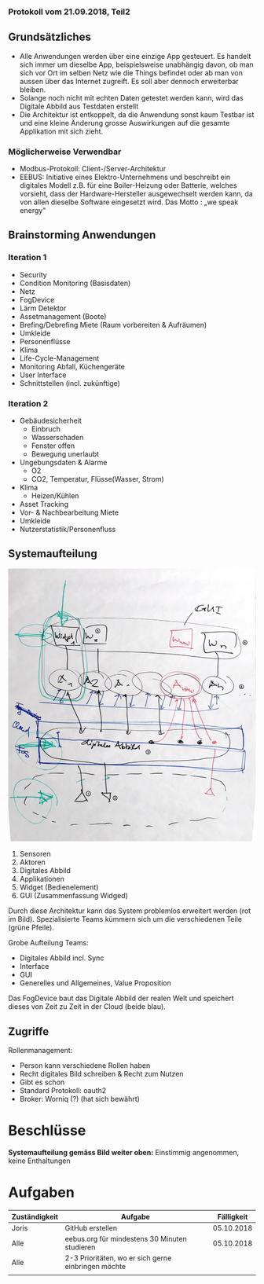 ### Protokoll vom 21.09.2018, Teil2

## Grundsätzliches

- Alle Anwendungen werden über eine einzige App gesteuert. Es handelt sich immer um dieselbe App, beispielsweise unabhängig davon, ob man sich vor Ort im selben Netz wie die Things befindet oder ab man von aussen über das Internet zugreift. Es soll aber dennoch erweiterbar bleiben.
- Solange noch nicht mit echten Daten getestet werden kann, wird das Digitale Abbild aus Testdaten erstellt
- Die Architektur ist entkoppelt, da die Anwendung sonst kaum Testbar ist und eine kleine Änderung grosse Auswirkungen auf die gesamte Applikation mit sich zieht.

### Möglicherweise  Verwendbar

- Modbus-Protokoll: Client-/Server-Architektur
- EEBUS: Initiative eines Elektro-Unternehmens und beschreibt ein digitales Modell z.B. für eine Boiler-Heizung oder Batterie, welches vorsieht, dass der Hardware-Hersteller ausgewechselt werden kann, da von allen dieselbe Software eingesetzt wird. Das Motto : „we speak energy&quot;

## Brainstorming Anwendungen

### Iteration 1

- Security
- Condition Monitoring (Basisdaten)
- Netz
- FogDevice
- Lärm Detektor
- Assetmanagement (Boote)
- Brefing/Debrefing Miete (Raum vorbereiten &amp; Aufräumen)
- Umkleide
- Personenflüsse
- Klima
- Life-Cycle-Management
- Monitoring Abfall, Küchengeräte
- User Interface
- Schnittstellen (incl. zukünftige)

### Iteration 2

- Gebäudesicherheit
  - Einbruch
  - Wasserschaden
  - Fenster offen
  - Bewegung unerlaubt
- Ungebungsdaten &amp; Alarme
  - O2
  - CO2, Temperatur, Flüsse(Wasser, Strom)
- Klima
  - Heizen/Kühlen
- Asset Tracking
- Vor- &amp; Nachbearbeitung Miete
- Umkleide
- Nutzerstatistik/Personenfluss

## Systemaufteilung

 ![Basic principle](/pictures/view1.jpg)
1. Sensoren
2. Aktoren
3. Digitales Abbild
4. Applikationen
5. Widget (Bedienelement)
6. GUI (Zusammenfassung Widged)

Durch diese Architektur kann das System problemlos erweitert werden (rot im Bild). Spezialisierte Teams kümmern sich um die verschiedenen Teile (grüne Pfeile).

Grobe Aufteilung Teams:

- Digitales Abbild incl. Sync
- Interface
- GUI
- Generelles und Allgemeines, Value Proposition

Das FogDevice baut das Digitale Abbild der realen Welt und speichert dieses von Zeit zu Zeit in der Cloud (beide blau).

## Zugriffe

Rollenmanagement:

- Person kann verschiedene Rollen haben
- Recht digitales Bild schreiben &amp; Recht zum Nutzen
- Gibt es schon
- Standard Protokoll: oauth2
- Broker: Worniq (?) (hat sich bewährt)

# Beschlüsse

**Systemaufteilung gemäss Bild weiter oben:** Einstimmig angenommen, keine Enthaltungen

# Aufgaben

| **Zuständigkeit** | **Aufgabe** | **Fälligkeit** |
| --- | --- | --- |
| Joris | GitHub erstellen | 05.10.2018 |
| Alle | eebus.org für mindestens 30 Minuten studieren | 05.10.2018 |
| Alle | 2-3 Prioritäten, wo er sich gerne einbringen möchte |   |
|   |   |   |
